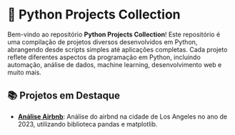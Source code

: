 # 🐍 Python Projects Collection

Bem-vindo ao repositório **Python Projects Collection**! Este repositório é uma compilação de projetos diversos desenvolvidos em Python, abrangendo desde scripts simples até aplicações completas. Cada projeto reflete diferentes aspectos da programação em Python, incluindo automação, análise de dados, machine learning, desenvolvimento web e muito mais.

## 📚 Projetos em Destaque
- **[Análise Airbnb](#)**: Análise do airbnd na cidade de Los Angeles no ano de 2023, utilizando biblioteca pandas e matplotlib.
